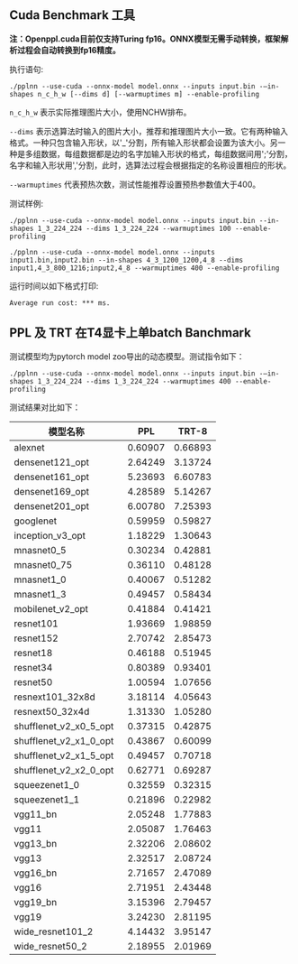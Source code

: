 ## Cuda Benchmark 工具

**注：Openppl.cuda目前仅支持Turing fp16。ONNX模型无需手动转换，框架解析过程会自动转换到fp16精度。**

执行语句:

```
./pplnn --use-cuda --onnx-model model.onnx --inputs input.bin -–in-shapes n_c_h_w [--dims d] [--warmuptimes m] --enable-profiling
```

`n_c_h_w` 表示实际推理图片大小，使用NCHW排布。

`--dims` 表示选算法时输入的图片大小，推荐和推理图片大小一致。它有两种输入格式。一种只包含输入形状，以'_'分割，所有输入形状都会设置为该大小。另一种是多组数据，每组数据都是边的名字加输入形状的格式，每组数据间用';'分割，名字和输入形状用','分割，此时，选算法过程会根据指定的名称设置相应的形状。

`--warmuptimes` 代表预热次数，测试性能推荐设置预热参数值大于400。

测试样例:

```
./pplnn --use-cuda --onnx-model model.onnx --inputs input.bin --in-shapes 1_3_224_224 --dims 1_3_224_224 --warmuptimes 100 --enable-profiling

./pplnn --use-cuda --onnx-model model.onnx --inputs input1.bin,input2.bin --in-shapes 4_3_1200_1200,4_8 --dims input1,4_3_800_1216;input2,4_8 --warmuptimes 400 --enable-profiling
```

运行时间以如下格式打印:

```
Average run cost: *** ms.
```

## PPL 及 TRT 在T4显卡上单batch Banchmark

测试模型均为pytorch model zoo导出的动态模型。测试指令如下：

```
./pplnn --use-cuda --onnx-model model.onnx --inputs input.bin -–in-shapes 1_3_224_224 --dims 1_3_224_224 --warmuptimes 400 --enable-profiling
```

测试结果对比如下：

| 模型名称                     | PPL      | TRT-8    |
|--------------------------|----------|----------|
| alexnet                  | 0.60907  | 0.66893  |
| densenet121_opt          | 2.64249  | 3.13724  |
| densenet161_opt          | 5.23693  | 6.60783  |
| densenet169_opt          | 4.28589  | 5.14267  |
| densenet201_opt          | 6.00780  | 7.25393  |
| googlenet                | 0.59959  | 0.59827  |
| inception_v3_opt         | 1.18229  | 1.30643  |
| mnasnet0_5               | 0.30234  | 0.42881  |
| mnasnet0_75              | 0.36110  | 0.48128  |
| mnasnet1_0               | 0.40067  | 0.51282  |
| mnasnet1_3               | 0.49457  | 0.58434  |
| mobilenet_v2_opt         | 0.41884  | 0.41421  |
| resnet101                | 1.93669  | 1.98859  |
| resnet152                | 2.70742  | 2.85473  |
| resnet18                 | 0.46188  | 0.51945  |
| resnet34                 | 0.80389  | 0.93401  |
| resnet50                 | 1.00594  | 1.07656  |
| resnext101_32x8d         | 3.18114  | 4.05643  |
| resnext50_32x4d          | 1.31330  | 1.05280  |
| shufflenet_v2_x0_5_opt   | 0.37315  | 0.42875  |
| shufflenet_v2_x1_0_opt   | 0.43867  | 0.60099  |
| shufflenet_v2_x1_5_opt   | 0.49457  | 0.70718  |
| shufflenet_v2_x2_0_opt   | 0.62771  | 0.69287  |
| squeezenet1_0            | 0.32559  | 0.32315  |
| squeezenet1_1            | 0.21896  | 0.22982  |
| vgg11_bn                 | 2.05248  | 1.77883  |
| vgg11                    | 2.05087  | 1.76463  |
| vgg13_bn                 | 2.32206  | 2.08602  |
| vgg13                    | 2.32517  | 2.08724  |
| vgg16_bn                 | 2.71657  | 2.47089  |
| vgg16                    | 2.71951  | 2.43448  |
| vgg19_bn                 | 3.15396  | 2.79457  |
| vgg19                    | 3.24230  | 2.81195  |
| wide_resnet101_2         | 4.14432  | 3.95147  |
| wide_resnet50_2          | 2.18955  | 2.01969  |
